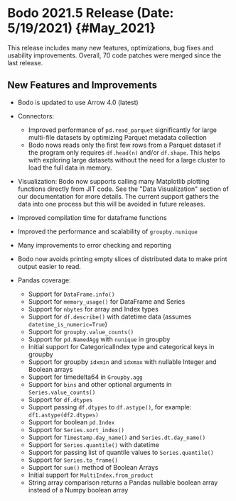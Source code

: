 Bodo 2021.5 Release (Date: 5/19/2021) {#May_2021}
=====================================

This release includes many new features, optimizations, bug fixes and
usability improvements. Overall, 70 code patches were merged since the
last release.

## New Features and Improvements

-   Bodo is updated to use Arrow 4.0 (latest)

-   Connectors:

    -   Improved performance of `pd.read_parquet` significantly for
        large multi-file datasets by optimizing Parquet metadata
        collection
    -   Bodo nows reads only the first few rows from a Parquet dataset
        if the program only requires `df.head(n)` and/or `df.shape`.
        This helps with exploring large datasets without the need for
        a large cluster to load the full data in memory.

-   Visualization: Bodo now supports calling many Matplotlib plotting
    functions directly from JIT code. See the "Data Visualization"
    section of our documentation for more details. The current support
    gathers the data into one process but this will be avoided in future
    releases.

-   Improved compilation time for dataframe functions

-   Improved the performance and scalability of `groupby.nunique`

-   Many improvements to error checking and reporting

-   Bodo now avoids printing empty slices of distributed data to make
    print output easier to read.

-   Pandas coverage:

    -   Support for `DataFrame.info()`
    -   Support for `memory_usage()` for DataFrame and Series
    -   Support for `nbytes` for array and Index types
    -   Support for `df.describe()` with datetime data (assumes
        `datetime_is_numeric=True`)
    -   Support for `groupby.value_counts()`
    -   Support for `pd.NamedAgg` with `nunique` in groupby
    -   Initial support for CategoricalIndex type and categorical keys
        in groupby
    -   Support for groupby `idxmin` and `idxmax` with nullable
        Integer and Boolean arrays
    -   Support for timedelta64 in `Groupby.agg`
    -   Support for `bins` and other optional arguments in
        `Series.value_counts()`
    -   Support for `df.dtypes`
    -   Support passing `df.dtypes` to `df.astype()`, for example:
        `df1.astype(df2.dtypes)`
    -   Support for boolean `pd.Index`
    -   Support for `Series.sort_index()`
    -   Support for `Timestamp.day_name()` and `Series.dt.day_name()`
    -   Support for `Series.quantile()` with datetime
    -   Support for passing list of quantile values to
        `Series.quantile()`
    -   Support for `Series.to_frame()`
    -   Support for `sum()` method of Boolean Arrays
    -   Initial support for `MultiIndex.from_product`
    -   String array comparison returns a Pandas nullable boolean
        array instead of a Numpy boolean array
